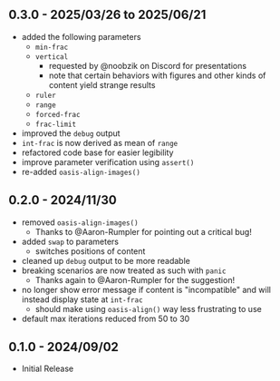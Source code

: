 ## 0.3.0 - 2025/03/26 to 2025/06/21
- added the following parameters
    - `min-frac` 
    - `vertical` 
        - requested by @noobzik on Discord for presentations
        - note that certain behaviors with figures and other kinds of content yield strange results
    - `ruler`
    - `range` 
    - `forced-frac`
    - `frac-limit`
- improved the `debug` output
- `int-frac` is now derived as mean of `range`
- refactored code base for easier legibility
- improve parameter verification using `assert()`
- re-added `oasis-align-images()`


## 0.2.0 - 2024/11/30
- removed `oasis-align-images()`
    - Thanks to @Aaron-Rumpler for pointing out a critical bug!
- added `swap` to parameters
    - switches positions of content
- cleaned up `debug` output to be more readable
- breaking scenarios are now treated as such with `panic`
    - Thanks again to @Aaron-Rumpler for the suggestion!
- no longer show error message if content is "incompatible" and will instead display state at `int-frac`
    - should make using `oasis-align()` way less frustrating to use
- default max iterations reduced from 50 to 30

## 0.1.0 - 2024/09/02
- Initial Release
